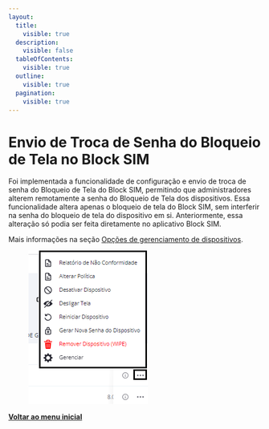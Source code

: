 ```yaml
---
layout:
  title:
    visible: true
  description:
    visible: false
  tableOfContents:
    visible: true
  outline:
    visible: true
  pagination:
    visible: true
---
```


# Envio de Troca de Senha do Bloqueio de Tela no Block SIM

Foi implementada a funcionalidade de configuração e envio de troca de senha do Bloqueio de Tela do Block SIM, permitindo que administradores alterem remotamente a senha do Bloqueio de Tela dos dispositivos. Essa funcionalidade altera apenas o bloqueio de tela do Block SIM, sem interferir na senha do bloqueio de tela do dispositivo em si. Anteriormente, essa alteração só podia ser feita diretamente no aplicativo Block SIM.

Mais informações na seção [Opções de gerenciamento de dispositivos](../../portal/dispositivos/lista-de-dispositivos/opcoes-de-gerenciamento-de-dispositivos.md).

<figure><img src="../../../.gitbook/assets/image (1) (1) (1) (1) (1) (1) (1) (1) (1) (1) (1) (1) (1) (1) (1) (1) (1) (1) (1).png" alt=""><figcaption></figcaption></figure>

[**Voltar ao menu inicial**](./)
